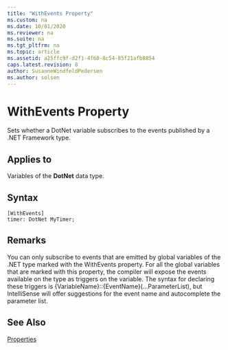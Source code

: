 ```yaml
---
title: "WithEvents Property"
ms.custom: na
ms.date: 10/01/2020
ms.reviewer: na
ms.suite: na
ms.tgt_pltfrm: na
ms.topic: article
ms.assetid: a25ffc9f-d2f1-4f60-8c54-85f21afb8854
caps.latest.revision: 8
author: SusanneWindfeldPedersen
ms.author: solsen
---
```


# WithEvents Property

Sets whether a DotNet variable subscribes to the events published by a .NET Framework type.  
  
## Applies to  

Variables of the **DotNet** data type.  

## Syntax

```AL
[WithEvents]
timer: DotNet MyTimer;
```

## Remarks

You can only subscribe to events that are emitted by global variables of the .NET type marked with the WithEvents property. For all the global variables that are marked with this property, the compiler will expose the events available on the type as triggers on the variable. The syntax for declaring these triggers is {VariableName}::{EventName}(...ParameterList), but IntelliSense will offer suggestions for the event name and autocomplete the parameter list.

<!--  
## See Also  
 [Automation Data Type](../datatypes/devenv-automation-data-type.md) 
 -->

## See Also

[Properties](devenv-properties.md)